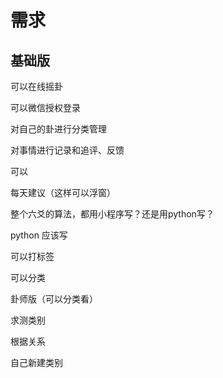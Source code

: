 # 需求
## 基础版
可以在线摇卦

可以微信授权登录

对自己的卦进行分类管理

对事情进行记录和追评、反馈

可以

每天建议（这样可以浮窗）

整个六爻的算法，都用小程序写？还是用python写？

python 应该写

可以打标签

可以分类

卦师版（可以分类看）

求测类别

根据关系

自己新建类别






